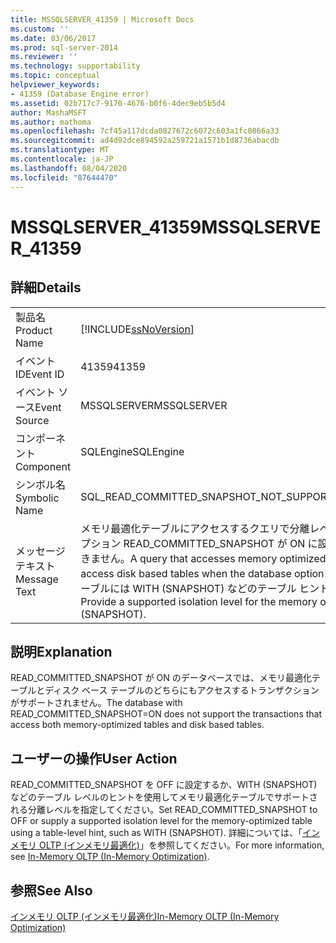```yaml
---
title: MSSQLSERVER_41359 | Microsoft Docs
ms.custom: ''
ms.date: 03/06/2017
ms.prod: sql-server-2014
ms.reviewer: ''
ms.technology: supportability
ms.topic: conceptual
helpviewer_keywords:
- 41359 (Database Engine error)
ms.assetid: 02b717c7-9170-4676-b0f6-4dec9eb5b5d4
author: MashaMSFT
ms.author: mathoma
ms.openlocfilehash: 7cf45a117dcda0827672c6072c603a1fc0866a33
ms.sourcegitcommit: ad4d92dce894592a259721a1571b1d8736abacdb
ms.translationtype: MT
ms.contentlocale: ja-JP
ms.lasthandoff: 08/04/2020
ms.locfileid: "87644470"
---
```

# <a name="mssqlserver_41359"></a><span data-ttu-id="e6e9e-102">MSSQLSERVER_41359</span><span class="sxs-lookup"><span data-stu-id="e6e9e-102">MSSQLSERVER_41359</span></span>
    
## <a name="details"></a><span data-ttu-id="e6e9e-103">詳細</span><span class="sxs-lookup"><span data-stu-id="e6e9e-103">Details</span></span>  
  
|||  
|-|-|  
|<span data-ttu-id="e6e9e-104">製品名</span><span class="sxs-lookup"><span data-stu-id="e6e9e-104">Product Name</span></span>|[!INCLUDE[ssNoVersion](../../includes/ssnoversion-md.md)]|  
|<span data-ttu-id="e6e9e-105">イベント ID</span><span class="sxs-lookup"><span data-stu-id="e6e9e-105">Event ID</span></span>|<span data-ttu-id="e6e9e-106">41359</span><span class="sxs-lookup"><span data-stu-id="e6e9e-106">41359</span></span>|  
|<span data-ttu-id="e6e9e-107">イベント ソース</span><span class="sxs-lookup"><span data-stu-id="e6e9e-107">Event Source</span></span>|<span data-ttu-id="e6e9e-108">MSSQLSERVER</span><span class="sxs-lookup"><span data-stu-id="e6e9e-108">MSSQLSERVER</span></span>|  
|<span data-ttu-id="e6e9e-109">コンポーネント</span><span class="sxs-lookup"><span data-stu-id="e6e9e-109">Component</span></span>|<span data-ttu-id="e6e9e-110">SQLEngine</span><span class="sxs-lookup"><span data-stu-id="e6e9e-110">SQLEngine</span></span>|  
|<span data-ttu-id="e6e9e-111">シンボル名</span><span class="sxs-lookup"><span data-stu-id="e6e9e-111">Symbolic Name</span></span>|<span data-ttu-id="e6e9e-112">SQL_READ_COMMITTED_SNAPSHOT_NOT_SUPPORTED</span><span class="sxs-lookup"><span data-stu-id="e6e9e-112">SQL_READ_COMMITTED_SNAPSHOT_NOT_SUPPORTED</span></span>|  
|<span data-ttu-id="e6e9e-113">メッセージ テキスト</span><span class="sxs-lookup"><span data-stu-id="e6e9e-113">Message Text</span></span>|<span data-ttu-id="e6e9e-114">メモリ最適化テーブルにアクセスするクエリで分離レベルに READ COMMITTED が使用されており、データベース オプション READ_COMMITTED_SNAPSHOT が ON に設定されている場合には、ディスク ベース テーブルにアクセスできません。</span><span class="sxs-lookup"><span data-stu-id="e6e9e-114">A query that accesses memory optimized tables using the READ COMMITTED isolation level, cannot access disk based tables when the database option READ_COMMITTED_SNAPSHOT is set to ON.</span></span> <span data-ttu-id="e6e9e-115">メモリ最適化テーブルには WITH (SNAPSHOT) などのテーブル ヒントを使用して、サポートされる分離レベルを指定します。</span><span class="sxs-lookup"><span data-stu-id="e6e9e-115">Provide a supported isolation level for the memory optimized table using a table hint, such as WITH (SNAPSHOT).</span></span>|  
  
## <a name="explanation"></a><span data-ttu-id="e6e9e-116">説明</span><span class="sxs-lookup"><span data-stu-id="e6e9e-116">Explanation</span></span>  
 <span data-ttu-id="e6e9e-117">READ_COMMITTED_SNAPSHOT が ON のデータベースでは、メモリ最適化テーブルとディスク ベース テーブルのどちらにもアクセスするトランザクションがサポートされません。</span><span class="sxs-lookup"><span data-stu-id="e6e9e-117">The database with READ_COMMITTED_SNAPSHOT=ON does not support the transactions that access both memory-optimized tables and disk based tables.</span></span>  
  
## <a name="user-action"></a><span data-ttu-id="e6e9e-118">ユーザーの操作</span><span class="sxs-lookup"><span data-stu-id="e6e9e-118">User Action</span></span>  
 <span data-ttu-id="e6e9e-119">READ_COMMITTED_SNAPSHOT を OFF に設定するか、WITH (SNAPSHOT) などのテーブル レベルのヒントを使用してメモリ最適化テーブルでサポートされる分離レベルを指定してください。</span><span class="sxs-lookup"><span data-stu-id="e6e9e-119">Set READ_COMMITTED_SNAPSHOT to OFF or supply a supported isolation level for the memory-optimized table using a table-level hint, such as WITH (SNAPSHOT).</span></span> <span data-ttu-id="e6e9e-120">詳細については、「[インメモリ OLTP &#40;インメモリ最適化&#41;](../in-memory-oltp/in-memory-oltp-in-memory-optimization.md)」を参照してください。</span><span class="sxs-lookup"><span data-stu-id="e6e9e-120">For more information, see [In-Memory OLTP &#40;In-Memory Optimization&#41;](../in-memory-oltp/in-memory-oltp-in-memory-optimization.md).</span></span>  
  
## <a name="see-also"></a><span data-ttu-id="e6e9e-121">参照</span><span class="sxs-lookup"><span data-stu-id="e6e9e-121">See Also</span></span>  
 [<span data-ttu-id="e6e9e-122">インメモリ OLTP &#40;インメモリ最適化&#41;</span><span class="sxs-lookup"><span data-stu-id="e6e9e-122">In-Memory OLTP &#40;In-Memory Optimization&#41;</span></span>](../in-memory-oltp/in-memory-oltp-in-memory-optimization.md)  
  
  
